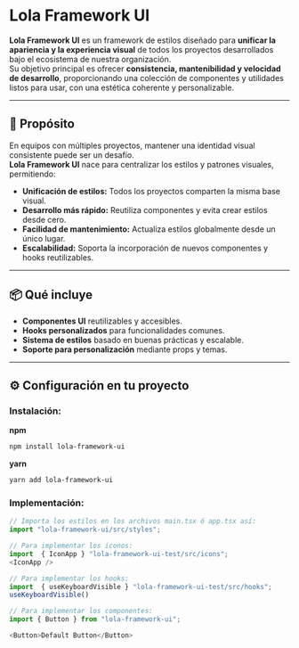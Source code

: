 # Lola Framework UI

**Lola Framework UI** es un framework de estilos diseñado para **unificar la apariencia y la experiencia visual** de todos los proyectos desarrollados bajo el ecosistema de nuestra organización.  
Su objetivo principal es ofrecer **consistencia, mantenibilidad y velocidad de desarrollo**, proporcionando una colección de componentes y utilidades listos para usar, con una estética coherente y personalizable.

---

## 🚀 Propósito

En equipos con múltiples proyectos, mantener una identidad visual consistente puede ser un desafío.  
**Lola Framework UI** nace para centralizar los estilos y patrones visuales, permitiendo:

- **Unificación de estilos:** Todos los proyectos comparten la misma base visual.
- **Desarrollo más rápido:** Reutiliza componentes y evita crear estilos desde cero.
- **Facilidad de mantenimiento:** Actualiza estilos globalmente desde un único lugar.
- **Escalabilidad:** Soporta la incorporación de nuevos componentes y hooks reutilizables.

---

## 📦 Qué incluye

- **Componentes UI** reutilizables y accesibles.
- **Hooks personalizados** para funcionalidades comunes.
- **Sistema de estilos** basado en buenas prácticas y escalable.
- **Soporte para personalización** mediante props y temas.

---

## ⚙️ Configuración en tu proyecto

### Instalación:

**npm**

```bash
npm install lola-framework-ui
```

**yarn**

```bash
yarn add lola-framework-ui
```

### Implementación:

```typescript
// Importa los estilos en los archivos main.tsx ó app.tsx así:
import "lola-framework-ui/src/styles";

// Para implementar los iconos:
import  { IconApp } "lola-framework-ui-test/src/icons";
<IconApp />

// Para implementar los hooks:
import  { useKeyboardVisible } "lola-framework-ui-test/src/hooks";
useKeyboardVisible()

// Para implementar los componentes:
import { Button } from "lola-framework-ui";

<Button>Default Button</Button>
```
